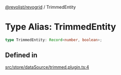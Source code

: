 [@revolist/revogrid](README.md) / TrimmedEntity

# Type Alias: TrimmedEntity

```ts
type TrimmedEntity: Record<number, boolean>;
```

## Defined in

[src/store/dataSource/trimmed.plugin.ts:4](https://github.com/revolist/revogrid/blob/73f8a5d0a8436a360d4f96a23968accd54f79b44/src/store/dataSource/trimmed.plugin.ts#L4)
